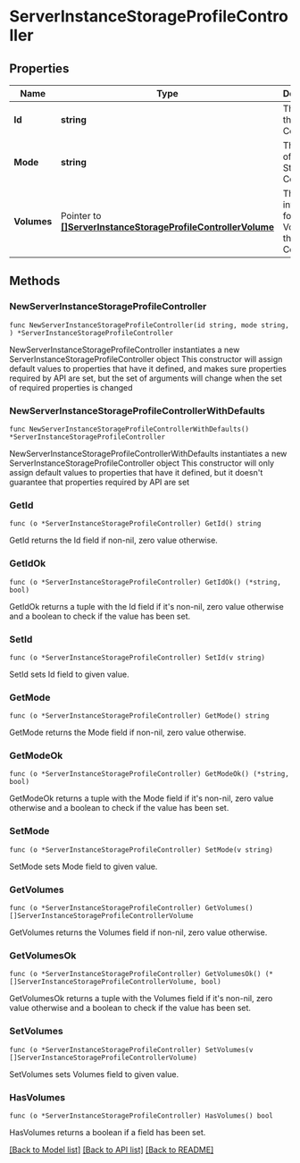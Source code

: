 # ServerInstanceStorageProfileController

## Properties

Name | Type | Description | Notes
------------ | ------------- | ------------- | -------------
**Id** | **string** | The id of the Storage Controller. | 
**Mode** | **string** | The mode of the Storage Controller. | 
**Volumes** | Pointer to [**[]ServerInstanceStorageProfileControllerVolume**](ServerInstanceStorageProfileControllerVolume.md) | The information for each Volume of the Storage Controller. | [optional] 

## Methods

### NewServerInstanceStorageProfileController

`func NewServerInstanceStorageProfileController(id string, mode string, ) *ServerInstanceStorageProfileController`

NewServerInstanceStorageProfileController instantiates a new ServerInstanceStorageProfileController object
This constructor will assign default values to properties that have it defined,
and makes sure properties required by API are set, but the set of arguments
will change when the set of required properties is changed

### NewServerInstanceStorageProfileControllerWithDefaults

`func NewServerInstanceStorageProfileControllerWithDefaults() *ServerInstanceStorageProfileController`

NewServerInstanceStorageProfileControllerWithDefaults instantiates a new ServerInstanceStorageProfileController object
This constructor will only assign default values to properties that have it defined,
but it doesn't guarantee that properties required by API are set

### GetId

`func (o *ServerInstanceStorageProfileController) GetId() string`

GetId returns the Id field if non-nil, zero value otherwise.

### GetIdOk

`func (o *ServerInstanceStorageProfileController) GetIdOk() (*string, bool)`

GetIdOk returns a tuple with the Id field if it's non-nil, zero value otherwise
and a boolean to check if the value has been set.

### SetId

`func (o *ServerInstanceStorageProfileController) SetId(v string)`

SetId sets Id field to given value.


### GetMode

`func (o *ServerInstanceStorageProfileController) GetMode() string`

GetMode returns the Mode field if non-nil, zero value otherwise.

### GetModeOk

`func (o *ServerInstanceStorageProfileController) GetModeOk() (*string, bool)`

GetModeOk returns a tuple with the Mode field if it's non-nil, zero value otherwise
and a boolean to check if the value has been set.

### SetMode

`func (o *ServerInstanceStorageProfileController) SetMode(v string)`

SetMode sets Mode field to given value.


### GetVolumes

`func (o *ServerInstanceStorageProfileController) GetVolumes() []ServerInstanceStorageProfileControllerVolume`

GetVolumes returns the Volumes field if non-nil, zero value otherwise.

### GetVolumesOk

`func (o *ServerInstanceStorageProfileController) GetVolumesOk() (*[]ServerInstanceStorageProfileControllerVolume, bool)`

GetVolumesOk returns a tuple with the Volumes field if it's non-nil, zero value otherwise
and a boolean to check if the value has been set.

### SetVolumes

`func (o *ServerInstanceStorageProfileController) SetVolumes(v []ServerInstanceStorageProfileControllerVolume)`

SetVolumes sets Volumes field to given value.

### HasVolumes

`func (o *ServerInstanceStorageProfileController) HasVolumes() bool`

HasVolumes returns a boolean if a field has been set.


[[Back to Model list]](../README.md#documentation-for-models) [[Back to API list]](../README.md#documentation-for-api-endpoints) [[Back to README]](../README.md)


